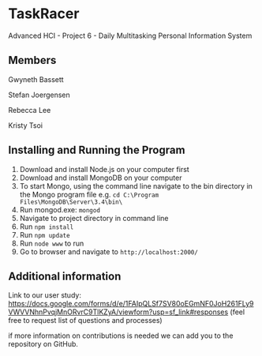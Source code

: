 # TaskRacer
Advanced HCI - Project 6 - Daily Multitasking Personal Information System

## Members
Gwyneth Bassett

Stefan Joergensen

Rebecca Lee

Kristy Tsoi

## Installing and Running the Program
1) Download and install Node.js on your computer first
2) Download and install MongoDB on your computer
3) To start Mongo, using the command line navigate to the bin directory in the Mongo program file e.g. `cd C:\Program Files\MongoDB\Server\3.4\bin\`
4) Run mongod.exe: `mongod`
5) Navigate to project directory in command line
6) Run `npm install`
7) Run `npm update`
8) Run `node www` to run
9) Go to browser and navigate to `http://localhost:2000/`

## Additional information
Link to our user study: https://docs.google.com/forms/d/e/1FAIpQLSf7SV80oEGmNF0JoH261FLy9VWVVNhnPvqjMnORvrC9TlKZyA/viewform?usp=sf_link#responses (feel free to request list of questions and processes)

if more information on contributions is needed we can add you to the repository on GitHub.
